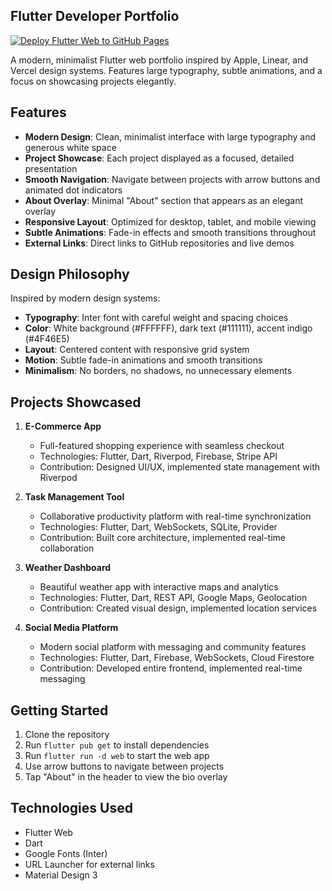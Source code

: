 ## Flutter Developer Portfolio
[![Deploy Flutter Web to GitHub Pages](https://github.com/teasec4/flutter-portfolio/actions/workflows/deploy.yml/badge.svg)](https://github.com/teasec4/flutter-portfolio/actions/workflows/deploy.yml)

A modern, minimalist Flutter web portfolio inspired by Apple, Linear, and Vercel design systems. Features large typography, subtle animations, and a focus on showcasing projects elegantly.

## Features

- **Modern Design**: Clean, minimalist interface with large typography and generous white space
- **Project Showcase**: Each project displayed as a focused, detailed presentation
- **Smooth Navigation**: Navigate between projects with arrow buttons and animated dot indicators
- **About Overlay**: Minimal "About" section that appears as an elegant overlay
- **Responsive Layout**: Optimized for desktop, tablet, and mobile viewing
- **Subtle Animations**: Fade-in effects and smooth transitions throughout
- **External Links**: Direct links to GitHub repositories and live demos

## Design Philosophy

Inspired by modern design systems:
- **Typography**: Inter font with careful weight and spacing choices
- **Color**: White background (#FFFFFF), dark text (#111111), accent indigo (#4F46E5)
- **Layout**: Centered content with responsive grid system
- **Motion**: Subtle fade-in animations and smooth transitions
- **Minimalism**: No borders, no shadows, no unnecessary elements

## Projects Showcased

1. **E-Commerce App**
   - Full-featured shopping experience with seamless checkout
   - Technologies: Flutter, Dart, Riverpod, Firebase, Stripe API
   - Contribution: Designed UI/UX, implemented state management with Riverpod

2. **Task Management Tool**
   - Collaborative productivity platform with real-time synchronization
   - Technologies: Flutter, Dart, WebSockets, SQLite, Provider
   - Contribution: Built core architecture, implemented real-time collaboration

3. **Weather Dashboard**
   - Beautiful weather app with interactive maps and analytics
   - Technologies: Flutter, Dart, REST API, Google Maps, Geolocation
   - Contribution: Created visual design, implemented location services

4. **Social Media Platform**
   - Modern social platform with messaging and community features
   - Technologies: Flutter, Dart, Firebase, WebSockets, Cloud Firestore
   - Contribution: Developed entire frontend, implemented real-time messaging

## Getting Started

1. Clone the repository
2. Run `flutter pub get` to install dependencies
3. Run `flutter run -d web` to start the web app
4. Use arrow buttons to navigate between projects
5. Tap "About" in the header to view the bio overlay

## Technologies Used

- Flutter Web
- Dart
- Google Fonts (Inter)
- URL Launcher for external links
- Material Design 3

